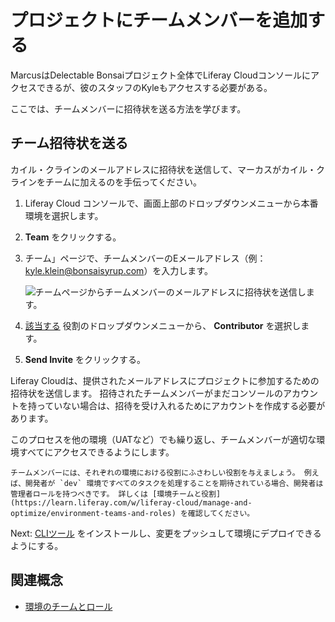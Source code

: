 # プロジェクトにチームメンバーを追加する

MarcusはDelectable Bonsaiプロジェクト全体でLiferay Cloudコンソールにアクセスできるが、彼のスタッフのKyleもアクセスする必要がある。

ここでは、チームメンバーに招待状を送る方法を学びます。

## チーム招待状を送る

カイル・クラインのメールアドレスに招待状を送信して、マーカスがカイル・クラインをチームに加えるのを手伝ってください。

1. Liferay Cloud コンソールで、画面上部のドロップダウンメニューから本番環境を選択します。

1. **Team** をクリックする。

1. チーム」ページで、チームメンバーのEメールアドレス（例：kyle.klein@bonsaisyrup.com）を入力します。

   ![チームページからチームメンバーのメールアドレスに招待状を送信します。](./adding-team-members-to-the-project/images/01.png)

1. [該当する](https://learn.liferay.com/w/liferay-cloud/manage-and-optimize/environment-teams-and-roles#understanding-team-roles) 役割のドロップダウンメニューから、 **Contributor** を選択します。

1. **Send Invite** をクリックする。

Liferay Cloudは、提供されたメールアドレスにプロジェクトに参加するための招待状を送信します。 招待されたチームメンバーがまだコンソールのアカウントを持っていない場合は、招待を受け入れるためにアカウントを作成する必要があります。

このプロセスを他の環境（UATなど）でも繰り返し、チームメンバーが適切な環境すべてにアクセスできるようにします。

```{note}
チームメンバーには、それぞれの環境における役割にふさわしい役割を与えましょう。 例えば、開発者が `dev` 環境ですべてのタスクを処理することを期待されている場合、開発者は管理者ロールを持つべきです。 詳しくは [環境チームと役割](https://learn.liferay.com/w/liferay-cloud/manage-and-optimize/environment-teams-and-roles) を確認してください。
```

Next: [CLIツール](./using-the-cli-tool.md) をインストールし、変更をプッシュして環境にデプロイできるようにする。

## 関連概念

* [環境のチームとロール](https://learn.liferay.com/w/liferay-cloud/manage-and-optimize/environment-teams-and-roles)
